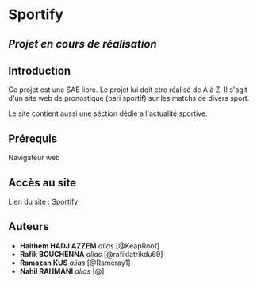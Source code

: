 # Sportify

## ***Projet en cours de réalisation***

## Introduction

Ce projet est une SAE libre. Le projet lui doit etre réalisé de A à Z.
Il s'agit d'un site web de pronostique (pari sportif) sur les matchs de divers sport.


Le site contient aussi une séction dédié a l'actualité sportive.

## Prérequis

Navigateur web

## Accès au site

Lien du site : [Sportify](http://ec2-54-162-237-63.compute-1.amazonaws.com/public/connexion)

## Auteurs

* **Haithem HADJ AZZEM** _alias_ [@KeapRoof]
* **Rafik BOUCHENNA** _alias_ [@rafiklatrikdu69]
* **Ramazan KUS** _alias_ [@Rameray1]
* **Nahil RAHMANI** _alias_ [@]
